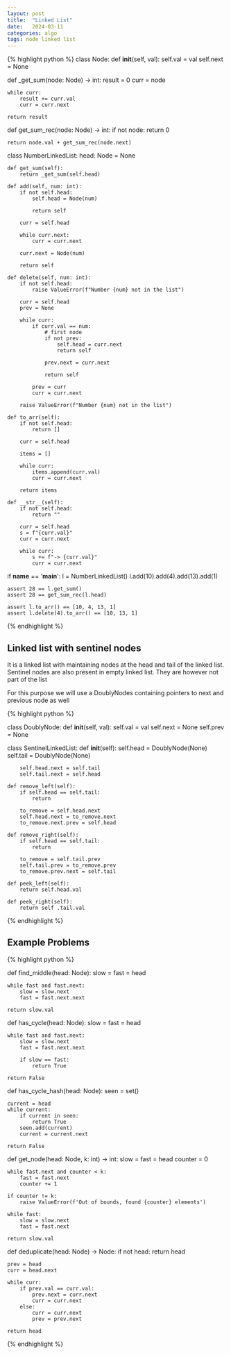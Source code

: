 ```yaml
---
layout: post
title:  "Linked List"
date:   2024-03-11
categories: algo
tags: node linked list
---
```


{% highlight python %}
class Node:
    def __init__(self, val):
        self.val = val
        self.next = None


def _get_sum(node: Node) -> int:
    result = 0
    curr = node

    while curr:
        result += curr.val
        curr = curr.next

    return result


def get_sum_rec(node: Node) -> int:
    if not node:
        return 0

    return node.val + get_sum_rec(node.next)


class NumberLinkedList:
    head: Node = None

    def get_sum(self):
        return _get_sum(self.head)

    def add(self, num: int):
        if not self.head:
            self.head = Node(num)

            return self

        curr = self.head

        while curr.next:
            curr = curr.next

        curr.next = Node(num)

        return self

    def delete(self, num: int):
        if not self.head:
            raise ValueError(f"Number {num} not in the list")

        curr = self.head
        prev = None

        while curr:
            if curr.val == num:
                # first node
                if not prev:
                    self.head = curr.next
                    return self

                prev.next = curr.next

                return self

            prev = curr
            curr = curr.next

        raise ValueError(f"Number {num} not in the list")

    def to_arr(self):
        if not self.head:
            return []

        curr = self.head

        items = []

        while curr:
            items.append(curr.val)
            curr = curr.next

        return items

    def __str__(self):
        if not self.head:
            return ""

        curr = self.head
        s = f"{curr.val}"
        curr = curr.next

        while curr:
            s += f"-> {curr.val}"
            curr = curr.next

if __name__ == '__main__':
    l = NumberLinkedList()
    l.add(10).add(4).add(13).add(1)

    assert 28 == l.get_sum()
    assert 28 == get_sum_rec(l.head)

    assert l.to_arr() == [10, 4, 13, 1]
    assert l.delete(4).to_arr() == [10, 13, 1]

{% endhighlight %}

## Linked list with sentinel nodes
It is a linked list with maintaining nodes at the head and tail of the linked list. Sentinel nodes are also present in empty linked list. They are however not part of the list

For this purpose we will use a DoublyNodes containing pointers to next and previous node as well

{% highlight python %}

class DoublyNode:
    def __init__(self, val):
        self.val = val
        self.next = None
        self.prev = None


class SentinelLinkedList:
    def __init__(self):
        self.head = DoublyNode(None)
        self.tail = DoublyNode(None)

        self.head.next = self.tail
        self.tail.next = self.head

    def remove_left(self):
        if self.head == self.tail:
            return

        to_remove = self.head.next
        self.head.next = to_remove.next
        to_remove.next.prev = self.head

    def remove_right(self):
        if self.head == self.tail:
            return

        to_remove = self.tail.prev
        self.tail.prev = to_remove.prev
        to_remove.prev.next = self.tail

    def peek_left(self):
        return self.head.val

    def peek_right(self):
        return self .tail.val
{% endhighlight %}

## Example Problems

{% highlight python %}

def find_middle(head: Node):
    slow = fast = head

    while fast and fast.next:
        slow = slow.next
        fast = fast.next.next

    return slow.val


def has_cycle(head: Node):
    slow = fast = head

    while fast and fast.next:
        slow = slow.next
        fast = fast.next.next

        if slow == fast:
            return True

    return False


def has_cycle_hash(head: Node):
    seen = set()

    current = head
    while current:
        if current in seen:
            return True
        seen.add(current)
        current = current.next

    return False


def get_node(head: Node, k: int) -> int:
    slow = fast = head
    counter = 0

    while fast.next and counter < k:
        fast = fast.next
        counter += 1

    if counter != k:
        raise ValueError(f'Out of bounds, found {counter} elements')

    while fast:
        slow = slow.next
        fast = fast.next

    return slow.val


def deduplicate(head: Node) -> Node:
    if not head:
        return head

    prev = head
    curr = head.next

    while curr:
        if prev.val == curr.val:
            prev.next = curr.next
            curr = curr.next
        else:
            curr = curr.next
            prev = prev.next

    return head
{% endhighlight %}
